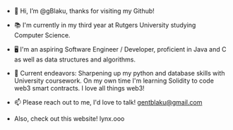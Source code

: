 - 👋 Hi, I’m @gBlaku, thanks for visiting my Github!
- 📚 I'm currently in my third year at Rutgers University studying Computer Science.
- 🖥️ I'm an aspiring Software Engineer / Developer, proficient in Java and C as well as data structures and algorithms.
- 🧠 Current endeavors: Sharpening up my python and database skills with University coursework. On my own time I'm learning Solidity to code web3 smart contracts. I love all things web3!
- 📫 Please reach out to me, I'd love to talk! gentblaku@gmail.com 


- Also, check out this website! lynx.ooo
<!---
gBlaku/gBlaku is a ✨ special ✨ repository because its `README.md` (this file) appears on your GitHub profile.
You can click the Preview link to take a look at your changes.
--->
